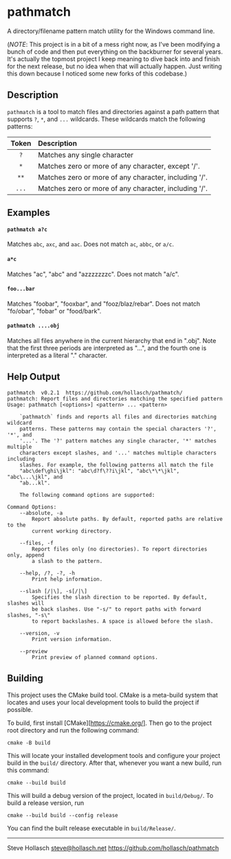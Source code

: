 pathmatch
================================================================================

A directory/filename pattern match utility for the Windows command line.

(*NOTE*: This project is in a bit of a mess right now, as I've been modifying a bunch of code and
then put everything on the backburner for several years. It's actually the topmost project I keep
meaning to dive back into and finish for the next release, but no idea when that will actually
happen. Just writing this down because I noticed some new forks of this codebase.)


Description
------------
`pathmatch` is a tool to match files and directories against a path pattern that
supports `?`, `*`, and `...` wildcards. These wildcards match the following
patterns:

| Token | Description
|:-----:|:---------------------------------------------------------
| `?`   | Matches any single character
| `*`   | Matches zero or more of any character, except '/'.
| `**`  | Matches zero or more of any character, including '/'.
| `...` | Matches zero or more of any character, including '/'.


Examples
---------

#### `pathmatch a?c`
  Matches `abc`, `axc`, and `aac`. Does not match `ac`, `abbc`, or `a/c`.

#### `a*c`
  Matches "ac", "abc" and "azzzzzzzc". Does not match "a/c".

#### `foo...bar`
  Matches "foobar", "fooxbar", and "fooz/blaz/rebar". Does not match "fo/obar",
  "fobar" or "food/bark".

#### `pathmatch ....obj`
  Matches all files anywhere in the current hierarchy that end in ".obj". Note
  that the first three periods are interpreted as "...", and the fourth one is
  interpreted as a literal "." character.


Help Output
------------
```
pathmatch  v0.2.1  https://github.com/hollasch/pathmatch/
pathmatch: Report files and directories matching the specified pattern
Usage: pathmatch [<options>] <pattern> ... <pattern>

    `pathmatch` finds and reports all files and directories matching wildcard
    patterns. These patterns may contain the special characters '?', '*', and
    '...'. The '?' pattern matches any single character, '*' matches multiple
    characters except slashes, and '...' matches multiple characters including
    slashes. For example, the following patterns all match the file
    "abc\def\ghi\jkl": "abc\d?f\??i\jkl", "abc\*\*\jkl", "abc\...\jkl", and
    "ab...kl".

    The following command options are supported:

Command Options:
    --absolute, -a
        Report absolute paths. By default, reported paths are relative to the
        current working directory.

    --files, -f
        Report files only (no directories). To report directories only, append
        a slash to the pattern.

    --help, /?, -?, -h
        Print help information.

    --slash [/|\], -s[/|\]
        Specifies the slash direction to be reported. By default, slashes will
        be back slashes. Use "-s/" to report paths with forward slashes, "-s\"
        to report backslashes. A space is allowed before the slash.

    --version, -v
        Print version information.

    --preview
        Print preview of planned command options.
```


Building
----------
This project uses the CMake build tool. CMake is a meta-build system that
locates and uses your local development tools to build the project if possible.

To build, first install [CMake][https://cmake.org/]. Then go to the project root
directory and run the following command:

    cmake -B build

This will locate your installed development tools and configure your project
build in the `build/` directory. After that, whenever you want a new build, run
this command:

    cmake --build build

This will build a debug version of the project, located in `build/Debug/`. To
build a release version, run

    cmake --build build --config release

You can find the built release executable in `build/Release/`.


----
Steve Hollasch <steve@hollasch.net>
https://github.com/hollasch/pathmatch
